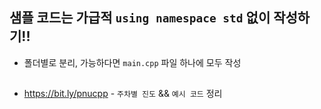 ## 샘플 코드는 가급적 `using namespace std` 없이 작성하기!!
- 폴더별로 분리, 가능하다면 `main.cpp` 파일 하나에 모두 작성
  
##
<!--

`- - -` 써서 줄바꿈 하는것보다 빈 헤더를 두는게 더 깔끔해보인다

-->
- https://bit.ly/pnucpp - `주차별 진도` && `예시 코드` 정리
